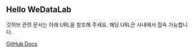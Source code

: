## Hello WeDataLab

깃허브 관련 문서는 아래 URL을 참조해 주세요. 해당 URL은 사내에서 접속 가능합니다.

[GitHub Docs](http://192.168.100.100:50000/docs/on-boarding)

